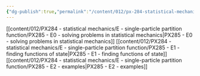 ```yaml
---
{"dg-publish":true,"permalink":"/content/012/px-284-statistical-mechanics/e-single-particle-partition-function/e-single-particle-partition-function/","created":"2024-11-25T10:50:32.000+00:00","updated":"2024-11-26T13:02:15.667+00:00"}
---
```


[[content/012/PX284 - statistical mechanics/E - single-particle partition function/PX285 - E0 - solving problems in statistical mechanics\|PX285 - E0 - solving problems in statistical mechanics]]
[[content/012/PX284 - statistical mechanics/E - single-particle partition function/PX285 - E1 - finding functions of state\|PX285 - E1 - finding functions of state]]
[[content/012/PX284 - statistical mechanics/E - single-particle partition function/PX285 - E2 - examples\|PX285 - E2 - examples]]
